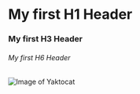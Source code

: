 # My first H1 Header 
### My first H3 Header
###### My first H6 Header
![Image of Yaktocat](https://octodex.github.com/images/yaktocat.png)
